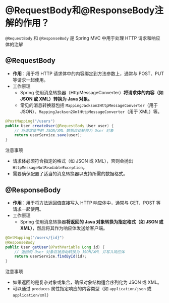 # @RequestBody和@ResponseBody注解的作用？

`@RequestBody` 和 `@ResponseBody` 是 Spring MVC 中用于处理 HTTP 请求和响应体的注解

## **@RequestBody**

-   **作用**：用于将 HTTP 请求体中的内容绑定到方法参数上，通常与 POST、PUT 等请求一起使用。
-   工作原理
    -   Spring 使用消息转换器（HttpMessageConverter）**将请求体的内容（如 JSON 或 XML）转换为 Java 对象。**
    -   常见的消息转换器包括 `MappingJackson2HttpMessageConverter`（用于 JSON）、`MappingJackson2XmlHttpMessageConverter`（用于 XML）等。

```java
@PostMapping("/users")
public User createUser(@RequestBody User user) {
    // 将请求体中的 JSON/XML 数据自动转换为 User 对象
    return userService.save(user);
}
```

注意事项

-   请求体必须符合指定的格式（如 JSON 或 XML），否则会抛出 `HttpMessageNotReadableException`。
-   需要确保配置了适当的消息转换器以支持所需的数据格式。

## **@ResponseBody**

-   **作用**：用于将方法返回值直接写入 HTTP 响应体中，通常与 GET、POST 等请求一起使用。
-   工作原理
    -   Spring 使用消息转换器**将返回的 Java 对象转换为指定格式（如 JSON 或 XML）**，然后将其作为响应体发送给客户端。

```java
@GetMapping("/users/{id}")
@ResponseBody
public User getUser(@PathVariable Long id) {
    // 返回的 User 对象将被自动转换为 JSON/XML 并写入响应体
    return userService.findById(id);
}
```

注意事项

-   如果返回的是复杂对象或集合，确保对象结构适合序列化为 JSON 或 XML。
-   可以通过 `produces` 属性指定响应的内容类型（如 `application/json` 或 `application/xml`）
